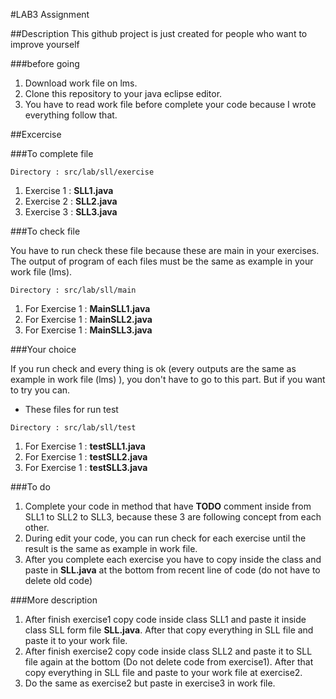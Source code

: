 #LAB3 Assignment

##Description
This github project is just created for people who want to improve yourself

###before going
1. Download work file on lms.
2. Clone this repository to your java eclipse editor.
3. You have to read work file before complete your code because I wrote everything follow that.

##Excercise

###To complete file

```
Directory : src/lab/sll/exercise
```

1. Exercise 1 : **SLL1.java**
2. Exercise 2 : **SLL2.java**
3. Exercise 3 : **SLL3.java**

###To check file

You have to run check these file because these are main in your exercises. The output of program of each files must be the same as example in your work file (lms).

```
Directory : src/lab/sll/main
```

1. For Exercise 1 : **MainSLL1.java**
2. For Exercise 1 : **MainSLL2.java**
3. For Exercise 1 : **MainSLL3.java**

###Your choice

If you run check and every thing is ok (every outputs are the same as example in work file (lms) ), you don't have to go to this part. But if you want to try you can.

- These files for run test

```
Directory : src/lab/sll/test
```
1. For Exercise 1 : **testSLL1.java**
2. For Exercise 1 : **testSLL2.java**
3. For Exercise 1 : **testSLL3.java**

###To do
1. Complete your code in method that have **TODO** comment inside from SLL1 to SLL2 to SLL3, because these 3 are following concept from each other.
2. During edit your code, you can run check for each exercise until the result is the same as example in work file.
3. After you complete each exercise you have to copy inside the class and paste in **SLL.java** at the bottom from recent line of code (do not have to delete old code)

###More description
1. After finish exercise1 copy code inside class SLL1 and paste it inside class SLL form file **SLL.java**. After that copy everything in SLL file and paste it to your work file.
2. After finish exercise2 copy code inside class SLL2 and paste it to SLL file again at the bottom (Do not delete code from exercise1). After that copy everything in SLL file and paste to your work file at exercise2.
3. Do the same as exercise2 but paste in exercise3 in work file.

